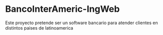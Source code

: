 # BancoInterAmeric-IngWeb
Este proyecto pretende ser un software bancario para atender clientes en distintos paises de latinoamerica
